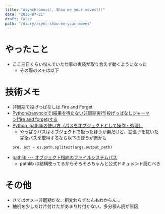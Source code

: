 ```yaml
---
title: "Asynchronous!, Show me your moves!!!"
date: "2020-07-21"
draft: false
path: "/diary/async-show-me-your-moves"
---
```


# やったこと

+ ここ三日くらい悩んでいた仕事の実装が取り合えず動くようになった
  + その際のメモは以下

# 技術メモ

+ 非同期で投げっぱなしは Fire and Forget
+ [Pythonのasyncioで(結果を待たない非同期実行|投げっぱなしジャーマン|fire and forget)する](http://zentoo.hatenablog.com/entry/2016/06/13/045354)
+ [Python, pathlibの使い方（パスをオブジェクトとして操作・処理）](https://note.nkmk.me/python-pathlib-usage/)
  + やっぱりパスはオブジェクトで扱ったほうが楽だけど、拡張子を抜いた完全パスを取得するなら以下のほうが楽かも
  ```python
  pre, ext = os.path.splitext(args.output_path)
  ```
+ [pathlib --- オブジェクト指向のファイルシステムパス](https://docs.python.org/ja/3/library/pathlib.html)
  + pathlib は結構使ってるからそろそろちゃんと公式ドキュメント読むべき

# その他

+ さてはオメー非同期だな、相変わらずなんもわからん…
+ 袖机を少しだけ片付けたがあまり片付かない。多分積ん読が原因